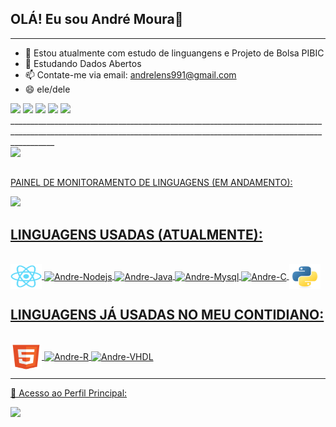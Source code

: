 ## OLÁ! Eu sou André Moura👋
_______________________________________________________________________________________________________________________________________________________________________
- 🔭 Estou atualmente  com estudo de linguangens e Projeto de Bolsa PIBIC
- 🌱 Estudando Dados Abertos 
- 📫 Contate-me via email: andrelens991@gmail.com
- 😄 ele/dele

<div> 
  <a href="" target="_blank"><img src="https://img.shields.io/badge/-Instagram-%23E4405F?style=for-the-badge&logo=instagram&logoColor=white" target="_blank"></a>
  <a href="" target="_blank"><img src="https://img.shields.io/badge/Discord-7289DA?style=for-the-badge&logo=discord&logoColor=white" target="_blank"></a> 
  <a href=""><img src="https://img.shields.io/badge/-Gmail-%23333?style=for-the-badge&logo=gmail&logoColor=white" target="_blank"></a>
  <a href="" target="_blank"><img src="https://img.shields.io/badge/-LinkedIn-%230077B5?style=for-the-badge&logo=linkedin&logoColor=white" target="_blank"></a> 
  <a href="" target="_blank"><img src="https://img.shields.io/badge/Telegram-2CA5E0?style=for-the-badge&logo=telegram&logoColor=white" target="_blank"></a> 

</div>
_______________________________________________________________________________________________________________________________________________________________________

<div>
<a href="https://github.com/AndreMouraL">
<img height="180em" src="https://github-readme-stats.vercel.app/api?username=AndreMouraL&show_icons=true&theme=merko&include_all_commits=true&count_private=true"/>
  
##
  
  
  PAINEL DE MONITORAMENTO DE LINGUAGENS (EM ANDAMENTO):
  
  
<img height="180em" src="https://github-readme-stats.vercel.app/api/top-langs/?username=AndreMouraL&layout=compact&langs_count=20&theme=merko"/>
</div>
  
  
## LINGUAGENS USADAS (ATUALMENTE):
  
  <div style="display: inline_block"><br>
  <img align="center" alt="Andre-React" height="40" width="50" src="https://raw.githubusercontent.com/devicons/devicon/master/icons/react/react-original.svg"> 
  <img align="center" alt="Andre-Nodejs" height="50" width="60" src="https://cdn.jsdelivr.net/gh/devicons/devicon/icons/nodejs/nodejs-original-wordmark.svg">
  <img align="center" alt="Andre-Java" height="40" width="50" src="https://cdn.jsdelivr.net/gh/devicons/devicon/icons/java/java-original-wordmark.svg">  
  <img align="center" alt="Andre-Mysql" height="40" width="50"  src="https://cdn.jsdelivr.net/gh/devicons/devicon/icons/mysql/mysql-original-wordmark.svg">
  <img align="center" alt="Andre-C" height="40" width="50" src="https://cdn.jsdelivr.net/gh/devicons/devicon/icons/c/c-original.svg">  
  <img align="center" alt="Andre-Python" height="40" width="50" src="https://raw.githubusercontent.com/devicons/devicon/master/icons/python/python-original.svg">
</div>
  
## LINGUAGENS JÁ USADAS NO MEU CONTIDIANO:
  <div style="display: inline_block"><br>
  <img align="center" alt="Andre-HTML" height="40" width="50" src="https://raw.githubusercontent.com/devicons/devicon/master/icons/html5/html5-original.svg">
  <img align="center" alt="Andre-R" height="40" width="50" src="https://img.shields.io/badge/R-276DC3?style=for-the-badge&logo=r&logoColor=white">
  <img align="center" alt="Andre-VHDL" height="40" width="50" src="https://img.shields.io/badge/VHDL-286DC3?style=for-the-badge&logo=vhdl&logoColor=white">
<!--   <img align="center" alt="Andre-VHDL" height="40" width="50"  src="https://cdn.jsdelivr.net/gh/devicons/devicon/icons/vhdl/vhdl-original-wordmark.svg"> -->
</div>
  
  
  
 __________________________________________________________________________________________________________________________________________________________________
  🔗 Acesso ao Perfil Principal:
  <div> 
  <a href="" target="_blank"><img src="https://img.shields.io/badge/GitHub-100000?style=for-the-badge&logo=github&logoColor=white" target="_blank"></a>
    
  </div> 
  
  
<!--  ##
  <a href="https://github.com/anuraghazra/github-readme-stats">
  <img align="center" src="https://github-readme-stats.vercel.app/api/pin/?username=AndreMouraL&repo=github-readme-stats" />
</a>
<a href="https://github.com/anuraghazra/convoychat">
  <img align="center" src="https://github-readme-stats.vercel.app/api/pin/?username=AndreMouraL&repo=convoychat" />
</a> -->
  

<!--  API Retificada por André Moura em 24/01/2023 - 17:35.  -->
